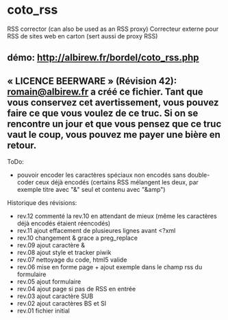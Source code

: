 coto_rss
========

RSS corrector (can also be used as an RSS proxy)
Correcteur externe pour RSS de sites web en carton (sert aussi de proxy RSS)

démo: http://albirew.fr/bordel/coto_rss.php
 ----------------------------------------------------------------------------
 « LICENCE BEERWARE » (Révision 42):
 <romain@albirew.fr> a créé ce fichier. Tant que vous conservez cet avertissement,
 vous pouvez faire ce que vous voulez de ce truc. Si on se rencontre un jour et
 que vous pensez que ce truc vaut le coup, vous pouvez me payer une bière en
 retour.
 ----------------------------------------------------------------------------
 
ToDo:
- pouvoir encoder les caractères spéciaux non encodés sans double-coder ceux déjà encodés (certains RSS mélangent les deux, par exemple titre avec "&" seul et contenu avec "&amp")

Historique des révisions:

- rev.12 commenté la rev.10 en attendant de mieux (même les caractères déjà encodés étaient réencodés)
- rev.11 ajout effacement de plusieures lignes avant <?xml
- rev.10 changement & grace a preg_replace
- rev.09 ajout caractère &
- rev.08 ajout style et tracker piwik
- rev.07 nettoyage du code, html5 valide
- rev.06 mise en forme page + ajout exemple dans le champ rss du formulaire
- rev.05 ajout formulaire
- rev.04 ajout page si pas de RSS en entrée
- rev.03 ajout caractère SUB
- rev.02 ajout caractères BS et SI
- rev.01 fichier initial
